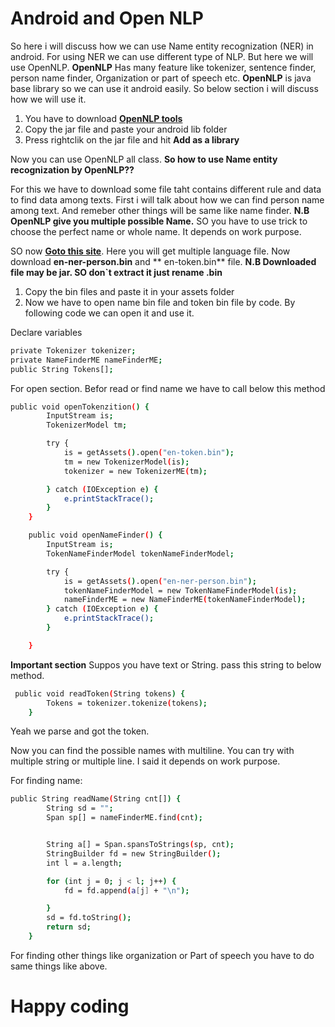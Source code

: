 #  Android and Open NLP

So here i will discuss how we can use Name entity recognization (NER) in android. For using NER we can use different type of NLP. But here we will use OpenNLP. 
**OpenNLP** Has many feature like tokenizer, sentence finder, person name finder, Organization or part of speech etc.
**OpenNLP** is java base library so we can use it android easily. So below section i will discuss how we will use it.

1. You have to download [**OpenNLP tools**](https://jar-download.com/artifacts/org.apache.opennlp/opennlp-tools/1.6.0/source-code) 
2. Copy the jar file and paste your android lib folder
3. Press rightclik on the jar file and hit **Add as a library**

Now you can use OpenNLP all class.
**So how to use Name entity recognization by OpenNLP??**

For this we have to download some file taht contains different rule and data to find data among texts.
First i will talk about how we can find person name among text. And remeber other things will be same like name finder. 
**N.B OpenNLP give you multiple possible Name.**
SO you have to use trick to choose the perfect name or whole name. It depends on work purpose.

SO now [**Goto this site**](http://opennlp.sourceforge.net/models-1.5/). Here you will get multiple language file. Now download **en-ner-person.bin** and **	en-token.bin** file. 
**N.B Downloaded file may be jar. SO don`t extract it just rename .bin**

1. Copy the bin files and paste it in your assets folder
2. Now we have to open name bin file and token bin file by code. By following code we can open it and use it.

Declare variables 
```sh
private Tokenizer tokenizer;
private NameFinderME nameFinderME;
public String Tokens[];
```
For open section. Befor read or find name we have to call below this method
```sh
public void openTokenzition() {
        InputStream is;
        TokenizerModel tm;

        try {
            is = getAssets().open("en-token.bin");
            tm = new TokenizerModel(is);
            tokenizer = new TokenizerME(tm);

        } catch (IOException e) {
            e.printStackTrace();
        }
    }

    public void openNameFinder() {
        InputStream is;
        TokenNameFinderModel tokenNameFinderModel;

        try {
            is = getAssets().open("en-ner-person.bin");
            tokenNameFinderModel = new TokenNameFinderModel(is);
            nameFinderME = new NameFinderME(tokenNameFinderModel);
        } catch (IOException e) {
            e.printStackTrace();
        }

    }
```

**Important section**
Suppos you have text or String. pass this string to below method.

```sh
 public void readToken(String tokens) {
        Tokens = tokenizer.tokenize(tokens);
    }
```
Yeah we parse and got the token.

Now you can find the possible names with multiline. You can try with multiple string or multiple line. I said it depends on work purpose.

For finding name:

```sh
public String readName(String cnt[]) {
        String sd = "";
        Span sp[] = nameFinderME.find(cnt);


        String a[] = Span.spansToStrings(sp, cnt);
        StringBuilder fd = new StringBuilder();
        int l = a.length;

        for (int j = 0; j < l; j++) {
            fd = fd.append(a[j] + "\n");

        }
        sd = fd.toString();
        return sd;
    }
```

For finding other things like organization or Part of speech you have to do same things like above.

# Happy coding
